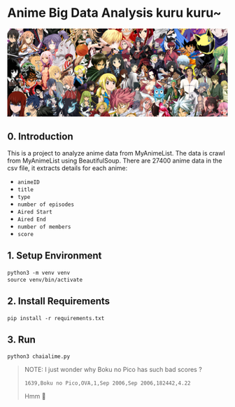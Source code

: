 # Anime Big Data Analysis kuru kuru~
![](./docs/wall.jpg)
## 0. Introduction
This is a project to analyze anime data from MyAnimeList. The data is crawl from MyAnimeList using BeautifulSoup. There are 27400 anime data in the csv file, it extracts details for each anime:
- `animeID`
- `title`
- `type`
- `number of episodes`
- `Aired Start`
- `Aired End`
- `number of members`
- `score`

## 1. Setup Environment
```
python3 -m venv venv
source venv/bin/activate
```

## 2. Install Requirements
```
pip install -r requirements.txt
```

## 3. Run
```
python3 chaialime.py
```

> NOTE: I just wonder why Boku no Pico has such bad scores ?
> ``` csv
> 1639,Boku no Pico,OVA,1,Sep 2006,Sep 2006,182442,4.22
> ```
> Hmm 🤔